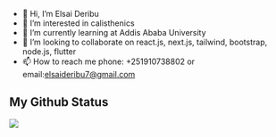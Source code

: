 - 👋 Hi, I’m Elsai Deribu
- 👀 I’m interested in calisthenics
- 🌱 I’m currently learning at Addis Ababa University
- 💞️ I’m looking to collaborate on react.js, next.js, tailwind, bootstrap, node.js, flutter
- 📫 How to reach me phone: +251910738802 or email:elsaideribu7@gmail.com

<!---
ElsaiDeribu/ElsaiDeribu is a ✨ special ✨ repository because its `README.md` (this file) appears on your GitHub profile.
You can click the Preview link to take a look at your changes.
--->

<h2>My Github Status</h2>
<img src = "https://github-readme-stats.vercel.app/api?username=ElsaiDeribu&&show_icons=true&title_color=ffffff&icon_color=bb2acf&text_color=daf7dc&bg_color=151515"/>

